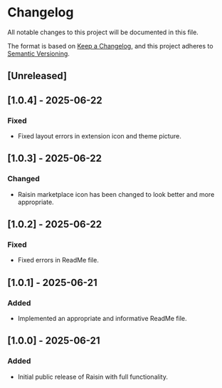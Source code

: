 # Changelog

All notable changes to this project will be documented in this file.

The format is based on [Keep a Changelog](https://keepachangelog.com/en/1.1.0/),
and this project adheres to [Semantic Versioning](https://semver.org/spec/v2.0.0.html).

## [Unreleased]

## [1.0.4] - 2025-06-22

### Fixed
- Fixed layout errors in extension icon and theme picture.

## [1.0.3] - 2025-06-22

### Changed 
- Raisin marketplace icon has been changed to look better and more appropriate.

## [1.0.2] - 2025-06-22

### Fixed
- Fixed errors in ReadMe file.

## [1.0.1] - 2025-06-21

### Added
- Implemented an appropriate and informative ReadMe file.

## [1.0.0] - 2025-06-21

### Added
- Initial public release of Raisin with full functionality.